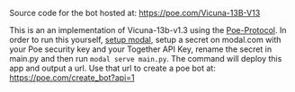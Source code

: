 Source code for the bot hosted at: https://poe.com/Vicuna-13B-V13

This is an an implementation of Vicuna-13b-v1.3 using the [Poe-Protocol](https://developer.poe.com/api-bots/poe-protocol-specification). In order to run this yourself, [setup modal](https://modal.com/docs/guide#getting-started), setup a secret on modal.com with your Poe security key and your Together API Key, rename the secret in main.py and then run `modal serve main.py`. The command will deploy this app and output a url. Use that url to create a poe bot at: https://poe.com/create_bot?api=1
